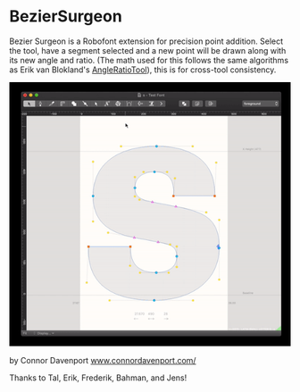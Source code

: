 # BezierSurgeon

Bezier Surgeon is a Robofont extension for precision point addition. Select the tool, have a segment selected and a new point will be drawn along with its new angle and ratio. (The math used for this follows the same algorithms as Erik van Blokland's [AngleRatioTool](https://github.com/LettError/angleRatioTool/blob/master/AngleRatioTool.roboFontExt/lib/angleRatioTool.py)), this is for cross-tool consistency. 

![](./images/demo.gif)

by Connor Davenport
www.connordavenport.com/

Thanks to Tal, Erik, Frederik, Bahman, and Jens!

